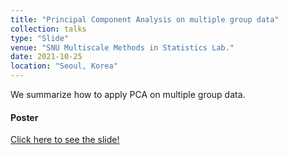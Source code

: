 ```yaml
---
title: "Principal Component Analysis on multiple group data"
collection: talks
type: "Slide"
venue: "SNU Multiscale Methods in Statistics Lab."
date: 2021-10-25
location: "Seoul, Korea"
---
```

We summarize how to apply PCA on multiple group data.


#### Poster
<a href="../../files/PCA_on_multiple_group_data.pdf" class="uline">Click here to see the slide!</a>
